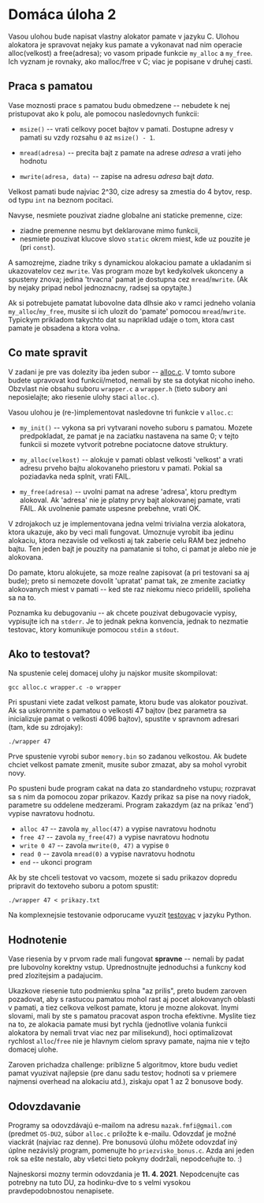 # Domáca úloha 2

Vasou ulohou bude napisat vlastny alokator pamate v jazyku C. Ulohou
alokatora je spravovat nejaky kus pamate a vykonavat nad nim operacie
alloc(velkost) a free(adresa); vo vasom pripade funkcie `my_alloc` a `my_free`. Ich
vyznam je rovnaky, ako malloc/free v C; viac je popisane v druhej casti.


## Praca s pamatou

Vase moznosti prace s pamatou budu obmedzene -- nebudete k nej pristupovat ako k polu, ale pomocou nasledovnych funkcii:

  - `msize()` -- vrati celkovy pocet bajtov v pamati. Dostupne adresy v pamati su
    vzdy rozsahu `0` az `msize() - 1`.

  - `mread(adresa)` -- precita bajt z pamate na adrese _adresa_ a vrati jeho
    hodnotu

  - `mwrite(adresa, data)` -- zapise na adresu _adresa_ bajt _data_.

Velkost pamati bude najviac 2^30, cize adresy sa zmestia do 4 bytov, resp. od typu `int` na beznom pocitaci.

Navyse, nesmiete pouzivat ziadne globalne ani staticke premenne, cize:
  - ziadne premenne nesmu byt deklarovane mimo funkcii,
  - nesmiete pouzivat klucove slovo `static` okrem miest, kde uz pouzite je (pri `const`). 

A samozrejme, ziadne triky s dynamickou alokaciou pamate a ukladanim si
ukazovatelov cez `mwrite`. Vas program moze byt kedykolvek ukonceny a spusteny znova;
jedina 'trvacna' pamat je dostupna cez `mread`/`mwrite`.
(Ak by nejaky pripad nebol jednoznacny, radsej sa opytajte.)

Ak si potrebujete pamatat lubovolne data dlhsie ako v ramci jedneho volania
`my_alloc`/`my_free`, musite si ich ulozit do 'pamate' pomocou `mread`/`mwrite`.
Typickym prikladom takychto dat su napriklad udaje o tom, ktora cast pamate je
obsadena a ktora volna.


## Co mate spravit

V zadani je pre vas dolezity iba jeden subor -- [alloc.c](src/alloc.c).
V tomto subore budete upravovat kod funkcii/metod, nemali by ste sa dotykat nicoho
ineho. Obzvlast nie obsahu suboru `wrapper.c` a `wrapper.h` (tieto subory ani neposielajte; ako riesenie ulohy staci `alloc.c`).

Vasou ulohou je (re-)implementovat nasledovne tri funkcie v `alloc.c`:

- `my_init()` -- vykona sa pri vytvarani noveho suboru s pamatou.
Mozete predpokladat, ze pamat je na zaciatku nastavena na same 0; v tejto
funkcii si mozete vytvorit potrebne pociatocne datove struktury.

- `my_alloc(velkost)` -- alokuje v pamati oblast velkosti 'velkost' a vrati
adresu prveho bajtu alokovaneho priestoru v pamati. Pokial sa poziadavka
neda splnit, vrati FAIL.

- `my_free(adresa)` -- uvolni pamat na adrese 'adresa', ktoru predtym alokoval.
Ak 'adresa' nie je platny prvy bajt alokovanej pamate, vrati FAIL. Ak
uvolnenie pamate uspesne prebehne, vrati OK.

V zdrojakoch uz je implementovana jedna velmi trivialna verzia alokatora,
ktora ukazuje, ako by veci mali fungovat. Umoznuje vyrobit iba jedinu alokaciu,
ktora nezavisle od velkosti aj tak zaberie celu RAM bez jedneho bajtu. Ten jeden
bajt je pouzity na pamatanie si toho, ci pamat je alebo nie je alokovana.

Do pamate, ktoru alokujete, sa moze realne zapisovat (a pri testovani sa aj
bude); preto si nemozete dovolit 'upratat' pamat tak, ze zmenite zaciatky
alokovanych miest v pamati -- ked ste raz niekomu nieco pridelili, spolieha sa na to.

Poznamka ku debugovaniu -- ak chcete pouzivat debugovacie vypisy, vypisujte
ich na `stderr`. Je to jednak pekna konvencia, jednak to nezmatie testovac,
ktory komunikuje pomocou `stdin` a `stdout`.

## Ako to testovat?

Na spustenie celej domacej ulohy ju najskor musite skompilovat:

    gcc alloc.c wrapper.c -o wrapper

Pri spustani viete zadat velkost pamate, ktoru bude vas alokator pouzivat. Ak
sa uskromnite s pamatou o velkosti 47 bajtov (bez parametra sa inicializuje
pamat o velkosti 4096 bajtov), spustite v spravnom adresari (tam, kde su
zdrojaky):

    ./wrapper 47

Prve spustenie vyrobi subor `memory.bin` so zadanou velkostou. Ak budete chciet
velkost pamate zmenit, musite subor zmazat, aby sa mohol vyrobit novy.

Po spusteni bude program cakat na data zo standardneho vstupu; rozpravat sa s
nim da pomocou zopar prikazov. Kazdy prikaz sa pise na novy riadok, parametre su
oddelene medzerami. Program zakazdym (az na prikaz 'end') vypise navratovu
hodnotu.

  * `alloc 47` -- zavola `my_alloc(47)` a vypise navratovu hodnotu
  * `free 47` -- zavola `my_free(47)` a vypise navratovu hodnotu
  * `write 0 47` -- zavola `mwrite(0, 47)` a vypise `0`
  * `read 0` -- zavola `mread(0)` a vypise navratovu hodnotu
  * `end` -- ukonci program


Ak by ste chceli testovat vo vacsom, mozete si sadu prikazov dopredu pripravit
do textoveho suboru a potom spustit:

    ./wrapper 47 < prikazy.txt

Na komplexnejsie testovanie odporucame vyuzit [testovac](tester) v jazyku Python.

## Hodnotenie

Vase riesenia by v prvom rade mali fungovat **spravne** -- nemali by padat pre
lubovolny korektny vstup. Uprednostnujte jednoduchsi a funkcny kod pred
zlozitejsim a padajucim.

Ukazkove riesenie tuto podmienku splna "az prilis", preto budem zaroven
pozadovat, aby s rastucou pamatou mohol rast aj pocet alokovanych oblasti v
pamati, a tiez celkova velkost pamate, ktoru je mozne alokovat. Inymi slovami,
mali by ste s pamatou pracovat aspon trocha efektivne.
Myslite tiez na to, ze alokacia pamate musi byt rychla (jednotlive volania funkcii alokatora by nemali trvat viac nez par milisekund), hoci optimalizovat rychlost `alloc`/`free` nie je hlavnym cielom spravy pamate, najma nie v tejto domacej ulohe.

Zaroven prichadza challenge: priblizne 5 algoritmov, ktore budu vediet pamat vyuzivat najlepsie (pre danu sadu testov; hodnoti sa v priemere najmensi overhead na alokaciu atd.), ziskaju opat 1 az 2 bonusove body.

## Odovzdavanie

Programy sa odovzdávajú e-mailom na adresu `mazak.fmfi@gmail.com` (predmet `OS-DU2`, súbor `alloc.c` priložte k e-mailu. Odovzdať je možné viackrát (najviac raz denne). Pre bonusovú úlohu môžete odovzdať iný úplne nezávislý program, pomenujte ho `priezvisko_bonus.c`. Azda ani jeden rok sa ešte nestalo, aby všetci tieto pokyny dodržali, nepodceňujte to. :)

Najneskorsi mozny termin odovzdania je **11. 4. 2021**. Nepodcenujte cas potrebny na tuto DU, za hodinku-dve to s velmi vysokou pravdepodobnostou nenapisete.

